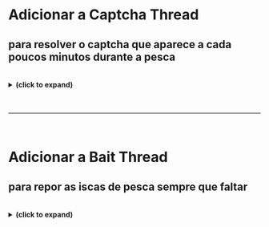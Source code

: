 # Adicionar a Captcha Thread

## para resolver o captcha que aparece a cada poucos minutos durante a pesca

</br>

<details>
<summary><b>(click to expand)</b></summary>

> </br>
>
> ### Utilizar essa imagem para identificar o captcha na tela;
>
> </br>
>
> <img src="./imgs/captcha.png" style="width:10%">
>
> </br>
>
> ### E com a mesma imagem encontrar a área em pixels do captcha;
>
> </br>
>
> ---
>
> </br>
>
> ### Como essa área da imagem abaixo:
>
> </br>
>
> <img src="./imgs/region.png" style="width:20%">
>
> </br>
>
> ### Com a imagem da área do captcha, encontrar e separar as duas linhas do desafio;
>
> </br>
>
> ---
>
> </br>
>
> ### Como essa imagem abaixo:
>
> </br>
>
> ![Captcha Challenge Img](./imgs/desafio.png 'Captcha Challenge')
>
> </br>
>
> ### Com as duas linhas separadas, cortar a imagem para cada uma das colunas, criando 6 imagens, cada uma de uma foto do captcha.
>
> </br>
>
> ---
>
> </br>
>
> ### Usar um filto cinza para remover a cor das imagens e comparar cada imagem única da primeira fileira com o desafio do segunda fileira;
>
> </br>
>
> ### Sempre que não for reconhecida nenhuma imagem semelhante, rotacionar as imagens.
>
> </br>
>
> ---
>
> </br>
>
> ### Quando 2 imagens derem match, remova as duas imagens da busca, para agilizar a resolução do captcha e
>
> ### Adicione as posições das duas em uma tupla, para que no final, o bot possa clicar nas duas sequencialmente e resolver o captcha
>
> </br>

</details>

</br>
</br>

---

</br>

# Adicionar a Bait Thread

## para repor as iscas de pesca sempre que faltar

</br>

<details>
<summary><b>(click to expand)</b></summary>

> ### Under Contruction

</details>
